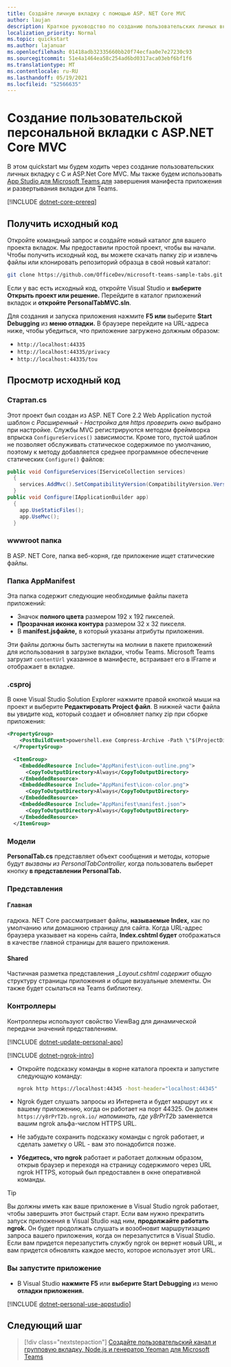 ```yaml
---
title: Создайте личную вкладку с помощью ASP. NET Core MVC
author: laujan
description: Краткое руководство по созданию пользовательских личных вкладку с ASP. NET Core MVC.
localization_priority: Normal
ms.topic: quickstart
ms.author: lajanuar
ms.openlocfilehash: 01418adb32335660bb20f74ecfaa0e7e27230c93
ms.sourcegitcommit: 51e4a1464ea58c254ad6bd0317aca03ebf6bf1f6
ms.translationtype: MT
ms.contentlocale: ru-RU
ms.lasthandoff: 05/19/2021
ms.locfileid: "52566635"
---
```

# <a name="create-a-custom-personal-tab-with-aspnet-core-mvc"></a>Создание пользовательской персональной вкладки с ASP.NET Core MVC

В этом quickstart мы будем ходить через создание пользовательских личных вкладку с C и ASP.Net Core MVC. Мы также будем использовать [App Studio для Microsoft Teams для](~/concepts/build-and-test/app-studio-overview.md) завершения манифеста приложения и развертывания вкладки для Teams.

[!INCLUDE [dotnet-core-prereq](~/includes/tabs/dotnet-core-prereq.md)]

## <a name="get-the-source-code"></a>Получить исходный код

Откройте командный запрос и создайте новый каталог для вашего проекта вкладок. Мы предоставили простой проект, чтобы вы начали. Чтобы получить исходный код, вы можете скачать папку zip и извлечь файлы или клонировать репозиторий образца в свой новый каталог:

``` bash
git clone https://github.com/OfficeDev/microsoft-teams-sample-tabs.git
```

Если у вас есть исходный код, откройте Visual Studio и **выберите Открыть проект или решение.** Перейдите в каталог приложений вкладок и **откройте PersonalTabMVC.sln**.

Для создания и запуска приложения нажмите **F5 или** выберите **Start Debugging** из **меню отладки.** В браузере перейдите на URL-адреса ниже, чтобы убедиться, что приложение загружено должным образом:

* `http://localhost:44335`
* `http://localhost:44335/privacy`
* `http://localhost:44335/tou`

## <a name="review-the-source-code"></a>Просмотр исходный код

### <a name="startupcs"></a>Стартап.cs

Этот проект был создан из ASP. NET Core 2.2 Web Application пустой шаблон с *Расширенный - Настройка для https проверить окно* выбрано при настройке. Службы MVC регистрируются методом фреймворка впрыска `ConfigureServices()` зависимости. Кроме того, пустой шаблон не позволяет обслуживать статическое содержимое по умолчанию, поэтому к методу добавляется среднее программное обеспечение статических `Configure()` файлов:

``` csharp
public void ConfigureServices(IServiceCollection services)
  {
    services.AddMvc().SetCompatibilityVersion(CompatibilityVersion.Version_2_2);
  }
public void Configure(IApplicationBuilder app)
  {
    app.UseStaticFiles();
    app.UseMvc();
  }
```

### <a name="wwwroot-folder"></a>wwwroot папка

В ASP. NET Core, папка веб-корня, где приложение ищет статические файлы.

### <a name="appmanifest-folder"></a>Папка AppManifest

Эта папка содержит следующие необходимые файлы пакета приложений:

* Значок **полного цвета** размером 192 х 192 пикселей.
* **Прозрачная иконка контура** размером 32 х 32 пикселя.
* В **manifest.jsфайле,** в который указаны атрибуты приложения.

Эти файлы должны быть застегнуты на молнии в пакете приложений для использования в загрузке вкладки, чтобы Teams. Microsoft Teams загрузит `contentUrl` указанное в манифесте, встраивает его в IFrame и отображает в вкладке.

### <a name="csproj"></a>.csproj

В окне Visual Studio Solution Explorer нажмите правой кнопкой мыши на проект и выберите **Редактировать Project файл**. В нижней части файла вы увидите код, который создает и обновляет папку zip при сборке приложения:

``` xml
<PropertyGroup>
    <PostBuildEvent>powershell.exe Compress-Archive -Path \"$(ProjectDir)AppManifest\*\" -DestinationPath \"$(TargetDir)tab.zip\" -Force</PostBuildEvent>
  </PropertyGroup>

  <ItemGroup>
    <EmbeddedResource Include="AppManifest\icon-outline.png">
      <CopyToOutputDirectory>Always</CopyToOutputDirectory>
    </EmbeddedResource>
    <EmbeddedResource Include="AppManifest\icon-color.png">
      <CopyToOutputDirectory>Always</CopyToOutputDirectory>
    </EmbeddedResource>
    <EmbeddedResource Include="AppManifest\manifest.json">
      <CopyToOutputDirectory>Always</CopyToOutputDirectory>
    </EmbeddedResource>
  </ItemGroup>
```

### <a name="models"></a>Модели

**PersonalTab.cs** представляет объект сообщения и методы, которые будут *вызваны из PersonalTabController,* когда пользователь выберет кнопку **в представлении PersonalTab.**

### <a name="views"></a>Представления

#### <a name="home"></a>Главная

гадюка. NET Core рассматривает файлы, **называемые Index,** как по умолчанию или домашнюю страницу для сайта. Когда URL-адрес браузера указывает на корень сайта, **Index.cshtml будет** отображаться в качестве главной страницы для вашего приложения.

#### <a name="shared"></a>Shared

Частичная разметка представления *_Layout.cshtml содержит* общую структуру страницы приложения и общие визуальные элементы. Он также будет ссылаться на Teams библиотеку.

### <a name="controllers"></a>Контроллеры

Контроллеры используют свойство ViewBag для динамической передачи значений представлениям.

[!INCLUDE [dotnet-update-personal-app](~/includes/tabs/dotnet-update-personal-app.md)]

[!INCLUDE [dotnet-ngrok-intro](~/includes/tabs/dotnet-ngrok-intro.md)]

* Откройте подсказку команды в корне каталога проекта и запустите следующую команду:

    ``` bash
    ngrok http https://localhost:44345 -host-header="localhost:44345"
    ```

* Ngrok будет слушать запросы из Интернета и будет маршрут их к вашему приложению, когда он работает на порт 44325.  Он должен `https://y8rPrT2b.ngrok.io/` *напоминать, где y8rPrT2b* заменяется вашим ngrok альфа-числом HTTPS URL.

* Не забудьте сохранить подсказку команды с ngrok работает, и сделать заметку о URL - вам это понадобится позже.

* **Убедитесь, что ngrok** работает и работает должным образом, открыв браузер и переходя на страницу содержимого через URL ngrok HTTPS, который был предоставлен в окне оперативной команды.

> [!TIP]
> Вы должны иметь как ваше приложение в Visual Studio ngrok работает, чтобы завершить этот быстрый старт. Если вам нужно прекратить запуск приложения в Visual Studio над ним, **продолжайте работать ngrok.** Он будет продолжать слушать и возобновит маршрутизацию запроса вашего приложения, когда он перезапустится в Visual Studio. Если вам придется перезапустить службу ngrok он вернет новый URL, и вам придется обновлять каждое место, которое использует этот URL.

### <a name="run-your-application"></a>Вы запустите приложение

* В Visual Studio **нажмите F5** или **выберите Start Debugging** из меню **отладки приложения.**

[!INCLUDE [dotnet-personal-use-appstudio](~/includes/tabs/dotnet-personal-use-appstudio.md)]

## <a name="next-step"></a>Следующий шаг

> [!div class="nextstepaction"]
> [Создайте пользовательский канал и групповую вкладку, Node.js и генератор Yeoman для Microsoft Teams](~/tabs/quickstarts/create-channel-group-tab-node-yeoman.md)
